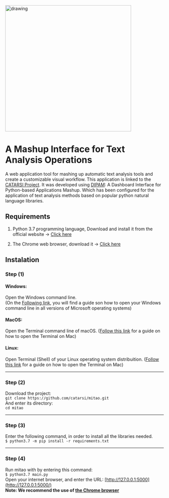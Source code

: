 <img src="doc/logov2.svg" alt="drawing" width="400"/>

# A Mashup Interface for Text Analysis Operations
A web application tool for mashing up automatic text analysis tools and create a customizable visual workflow. This application is linked to the [CATARSI Project](https://centri.unibo.it/dharc/en/research/projects-at-dh-arc#catarsi). It was developed using [DIPAM](https://github.com/ivanhb/dipam): A Dashboard Interface for Python-based Applications Mashup. Which has been configured for the application of text analysis methods based on popular python natural language libraries.


## Requirements
1. Python 3.7 programming language, Download and install it from the official website -> [Click here](https://www.python.org/downloads/)

2. The Chrome web browser, download it -> [Click here](https://www.google.com/intl/en/chrome/)


## Instalation
### Step (1)
#### Windows:
Open the Windows command line.   
(On the [Following link](https://www.computerhope.com/issues/chdos.htm), you will find a guide son how to open your Windows command line in all versions of Microsoft operating systems)
#### MacOS:
Open the Terminal command line of macOS. ([Follow this link](https://macpaw.com/how-to/use-terminal-on-mac) for a guide on how to open the Terminal on Mac)
#### Linux:
Open Terminal (Shell) of your Linux operating system distribuition.
([Follow this link](https://www.ionos.com/help/email-office/glossary-email-terms-explained/troubleshooting-mail-basicmail-business/access-the-command-prompt-or-terminal/) for a guide on how to open the Terminal on Mac)

---

### Step (2)
Download the project:  
```git clone https://github.com/catarsi/mitao.git```   
And enter its directory:  
```cd mitao```

---

### Step (3)
Enter the following command, in order to install all the libraries needed.  
```$ python3.7 -m pip install -r requirements.txt```

---

### Step (4)
Run mitao with by entering this command:  
```$ python3.7 main.py```  
Open your internet browser, and enter the URL: [http://127.0.0.1:5000](http://127.0.0.1:5000/)   
**Note: We recommend the use of [the Chrome browser](https://www.google.com/intl/en/chrome/)**
